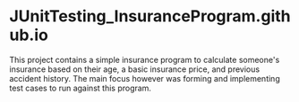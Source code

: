 # JUnitTesting_InsuranceProgram.github.io

This project contains a simple insurance program to calculate someone's insurance based on their age, a basic insurance price, and previous accident history. The main focus however was forming and implementing test cases to run against this program.

